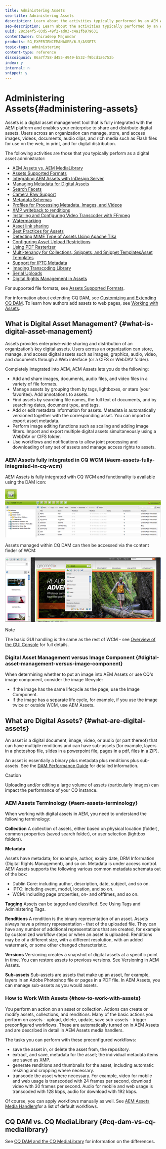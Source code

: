 ```yaml
---
title: Administering Assets
seo-title: Administering Assets
description: Learn about the activities typically performed by an AEM Assets administrator.
seo-description: Learn about the activities typically performed by an AEM Assets administrator.
uuid: 28c3e4f5-03d5-49f2-ad03-c4a1fb979631
contentOwner: Chiradeep Majumdar
products: SG_EXPERIENCEMANAGER/6.5/ASSETS
topic-tags: administering
content-type: reference
discoiquuid: 06a7f758-d455-4949-b532-f9bcd1a6753b
index: y
internal: n
snippet: y
---
```


# Administering Assets{#administering-assets}

<!--
Comment Type: remark
Last Modified By: unknown unknown (ims-author-77F410094CD97C4F0A746C1B@AdobeID)
Last Modified Date: 2017-11-30T05:28:15.147-0500
<p>Needs to be rebranded to Assets. And text below needs updating.</p>
<p> </p>
<p>Really needs an update! </p>
-->

Assets is a digital asset management tool that is fully integrated with the AEM platform and enables your enterprise to share and distribute digital assets. Users across an organization can manage, store, and access images, videos, documents, audio clips, and rich media such as Flash files for use on the web, in print, and for digital distribution.

The following activities are those that you typically perform as a digital asset administrator:

* [AEM Assets vs. AEM MediaLibrary](../../assets/using/medialibrary.md)
* [Assets Supported Formats](../../assets/using/assets-formats.md)
* [Integrating AEM Assets with InDesign Server](../../assets/using/indesign.md)
* [Managing Metadata for Digital Assets](/assets/using/metadata.md)
* [Search Facets](/assets/using/custom-search-facets.md)
* [Camera Raw Support](../../assets/using/camera-raw.md)
* [Metadata Schemas](../../assets/using/metadata-schemas.md)
* [Profiles for Processing Metadata, Images, and Videos](../../assets/using/processing-profiles.md)
* [XMP writeback to renditions](../../assets/using/xmp-writeback.md)
* [Installing and Configuring Video Transcoder with FFmpeg](/assets/using/video-transcoder.md)
* [Watermarking](../../assets/using/watermarking.md)
* [Asset link sharing](../../assets/using/link-sharing.md)
* [Best Practices for Assets](../../assets/using/best-practices-for-assets.md)
* [Detecting MIME Type of Assets Using Apache Tika](/assets/using/detect-asset-mime-type-with-tika.md)
* [Configuring Asset Upload Restrictions](/assets/using/configuring-asset-upload-restrictions.md)
* [Using PDF Rasterizer](../../assets/using/aem-pdf-rasterizer.md)
* [Multi-tenancy for Collections, Snippets, and Snippet TemplatesAsset Templates](/assets/using/multi-tenancy.md)
* [Support for IPTC Metadata](/assets/using/iptc-support.md)
* [Imaging Transcoding Library](../../assets/using/imaging-transcoding-library.md)
* [Serial Uploads](/assets/using/serial-uploads.md)
* [Digital Rights Management in Assets](/assets/using/drm.md)

For supported file formats, see [Assets Supported Formats](../../assets/using/assets-formats.md).

For information about extending CQ DAM, see [Customizing and Extending CQ DAM](/assets/using/extending-assets.md). To learn how authors add assets to web pages, see [Working with Assets](/assets/using/author-assets.md).

## What is Digital Asset Management? {#what-is-digital-asset-management}

Assets provides enterprise-wide sharing and distribution of an organization’s key digital assets. Users across an organization can store, manage, and access digital assets such as images, graphics, audio, video, and documents through a Web interface (or a CIFS or WebDAV folder).

Completely integrated into AEM, AEM Assets lets you do the following:

* Add and share images, documents, audio files, and video files in a variety of file formats.
* Manage assets by grouping them by tags, lightboxes, or stars (your favorites). Add annotations to assets.
* Find assets by searching file names, the full text of documents, and by searching dates, document type, and tags. 
* Add or edit metadata information for assets. Metadata is automatically versioned together with the corresponding asset. You can import or export asset metadata. 
* Perform image editing functions such as scaling and adding image filters. Import and export multiple digital assets simultaneously using a WebDAV or CIFS folder. 
* Use workflows and notifications to allow joint processing and downloading of any set of assets and manage access rights to assets.

### AEM Assets fully integrated in CQ WCM {#aem-assets-fully-integrated-in-cq-wcm}

AEM Assets is fully integrated with CQ WCM and functionality is available using the DAM icon:

![](assets/screen_shot_2012-04-17at15946pm.png) ![](assets/screen_shot_2012-04-17at20100pm.png)

Assets managed within CQ DAM can then be accessed via the content finder of WCM:

![](assets/screen_shot_2012-04-17at20214pm.png)

>[!NOTE]
>
>The basic GUI handling is the same as the rest of WCM - see [Overview of the GUI Console](../../sites/authoring/using/page-authoring.md) for full details.

### Digital Asset Management versus Image Component {#digital-asset-management-versus-image-component}

When determining whether to put an image into AEM Assets or use CQ's image component, consider the image lifecycle:

* If the image has the same lifecycle as the page, use the Image Component.
* If the image has a separate life cycle, for example, if you use the image twice or outside WCM, use AEM Assets.

## What are Digital Assets? {#what-are-digital-assets}

An asset is a digital document, image, video, or audio (or part thereof) that can have multiple renditions and can have sub-assets (for example, layers in a photoshop file, slides in a powerpoint file, pages in a pdf, files in a ZIP).

An asset is essentially a binary plus metadata plus renditions plus sub-assets. See the [DAM Performance Guide](/sites/deploying/using/assets-performance-sizing.md) for detailed information.

>[!CAUTION]
>
>Uploading and/or editing a large volume of assets (particularly images) can impact the performance of your CQ instance.

### AEM Assets Terminology {#aem-assets-terminology}

When working with digital assets in AEM, you need to understand the following terminology:

**Collection** A collection of assets, either based on physical location (folder), common properties (saved search folder), or user selection (lightbox folders).

**Metadata**

Assets have metadata; for example, author, expiry date, DRM Information (Digital Rights Management), and so on. Metadata is under access control. AEM Assets supports the following various common metadata schemata out of the box:

* Dublin Core: including author, description, date, subject, and so on.
* IPTC: including event, model, location, and so on.
* WCM: including page properties, on- and offtimes, and so on.

<!--
Comment Type: draft

<p>Metadata is covered in detail in <a href="/assets/using/metadata.md">Metadata for Digital Asset Management</a>.</p>
-->

<!--
Comment Type: remark
Last Modified By: unknown unknown (ltrielof)
Last Modified Date: 2017-11-30T05:28:15.442-0500
<p>I think we need a better guide to the supported metadata properties. I am thinking of going through all metadata properties that we support OOTB, writing a one-line description for each one and suggesting something along the lines: "If you need a description, use dc:description from the Dublin Core Namespace"</p>
-->

<!--
Comment Type: remark
Last Modified By: Alva Ware-Bevacqui (alvawb)
Last Modified Date: 2017-11-30T05:28:15.451-0500
<p>Maybe those descriptions can go in the Metadata for Digital Asset Management document?</p>
-->

**Tagging** Assets can be tagged and classified. See Using Tags and Administering Tags.

**Renditions** A rendition is the binary representation of an asset. Assets always have a primary representation - that of the uploaded file. They can have any number of additional representations that are created, for example by customized workflow steps or when an asset is uploaded. Renditions may be of a different size, with a different resolution, with an added watermark, or some other changed characteristic.

**Versions** Versioning creates a snapshot of digital assets at a specific point in time. You can restore assets to previous versions. See Versioning in AEM Assets.

**Sub-assets** Sub-assets are assets that make up an asset, for example, layers in an Adobe Photoshop file or pages in a PDF file. In AEM Assets, you can manage sub-assets as you would assets.

### How to Work With Assets {#how-to-work-with-assets}

You perform an action on an asset or collection. Actions can create or modify assets, collections, and renditions. Many of the basic actions you perform on assets - upload, delete, update, save sub-assets - trigger preconfigured workflows. These are automatically turned on in AEM Assets and are described in detail in AEM Assets media handlers.

The tasks you can perform with these preconfigured workflows:

* save the asset in, or delete the asset from, the repository.
* extract, and save, metadata for the asset; the individual metadata items are saved as XMP.
* generate renditions and thumbnails for the asset; including automatic resizing and cropping where necessary.
* transcode the asset where necessary. For example, video for mobile and web usage is transcoded with 24 frames per second, download video with 30 frames per second. Audio for mobile and web usage is transcoded with 128 kbps, audio for download with 192 kbps.

Of course, you can apply workflows manually as well. See [AEM Assets Media Handlers](/assets/using/media-handlers.md)for a list of default workflows.

## CQ DAM vs. CQ MediaLibrary {#cq-dam-vs-cq-medialibrary}

See [CQ DAM and the CQ MediaLibrary](../../assets/using/medialibrary.md) for information on the differences.

<!--
Comment Type: remark
Last Modified By: Geoffroy Schneck (gschneck)
Last Modified Date: 2017-11-30T05:28:15.554-0500
<p>On the FAQ Above, "How can I prevent my users from using DAM if I did not license DAM?", there is still mention of the CQ 5.3 remove-dam package .<br /> <br /> This one has not been updated for CQ 5.4 and 5.5, see Bug #35137 .<br /> <br /> I then think this FAQ should be updated as well..</p>
<p></p>
-->


